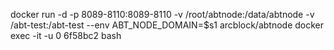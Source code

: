 docker run -d -p 8089-8110:8089-8110 -v /root/abtnode:/data/abtnode -v /abt-test:/abt-test --env ABT_NODE_DOMAIN=$s1 arcblock/abtnode
docker  exec -it -u 0 6f58bc2 bash